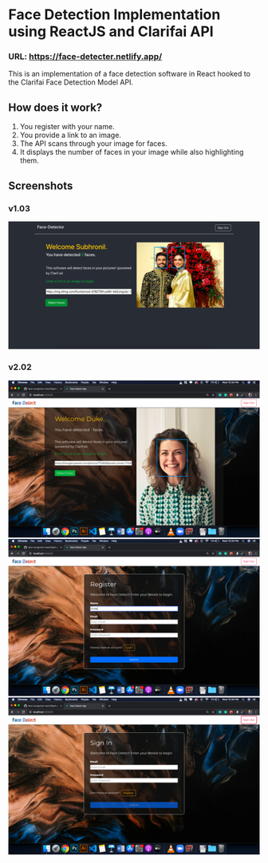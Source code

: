 # Face Detection Implementation using ReactJS and Clarifai API

### URL: https://face-detecter.netlify.app/

This is an implementation of a face detection software in React hooked to the Clarifai Face Detection Model API. 

## How does it work?

1. You register with your name.
2. You provide a link to an image.
3. The API scans through your image for faces.
4. It displays the number of faces in your image while also highlighting them.

## Screenshots

### v1.03

<img src="screenshots/sample.png">

### v2.02

<img src="screenshots/Screenshot-1.png">

<img src="screenshots/Screenshot-2.png">

<img src="screenshots/Screenshot-3.png">
